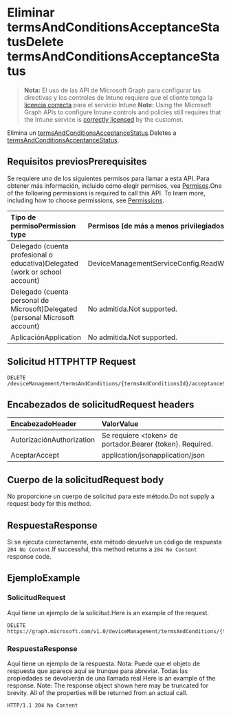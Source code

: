# <a name="delete-termsandconditionsacceptancestatus"></a><span data-ttu-id="2eda9-101">Eliminar termsAndConditionsAcceptanceStatus</span><span class="sxs-lookup"><span data-stu-id="2eda9-101">Delete termsAndConditionsAcceptanceStatus</span></span>

> <span data-ttu-id="2eda9-102">**Nota:** El uso de las API de Microsoft Graph para configurar las directivas y los controles de Intune requiere que el cliente tenga la [licencia correcta](https://go.microsoft.com/fwlink/?linkid=839381) para el servicio Intune.</span><span class="sxs-lookup"><span data-stu-id="2eda9-102">**Note:** Using the Microsoft Graph APIs to configure Intune controls and policies still requires that the Intune service is [correctly licensed](https://go.microsoft.com/fwlink/?linkid=839381) by the customer.</span></span>

<span data-ttu-id="2eda9-103">Elimina un [termsAndConditionsAcceptanceStatus](../resources/intune_companyterms_termsandconditionsacceptancestatus.md).</span><span class="sxs-lookup"><span data-stu-id="2eda9-103">Deletes a [termsAndConditionsAcceptanceStatus](../resources/intune_companyterms_termsandconditionsacceptancestatus.md).</span></span>
## <a name="prerequisites"></a><span data-ttu-id="2eda9-104">Requisitos previos</span><span class="sxs-lookup"><span data-stu-id="2eda9-104">Prerequisites</span></span>
<span data-ttu-id="2eda9-p101">Se requiere uno de los siguientes permisos para llamar a esta API. Para obtener más información, incluido cómo elegir permisos, vea [Permisos](../../../concepts/permissions_reference.md).</span><span class="sxs-lookup"><span data-stu-id="2eda9-p101">One of the following permissions is required to call this API. To learn more, including how to choose permissions, see [Permissions](../../../concepts/permissions_reference.md).</span></span>

|<span data-ttu-id="2eda9-107">Tipo de permiso</span><span class="sxs-lookup"><span data-stu-id="2eda9-107">Permission type</span></span>|<span data-ttu-id="2eda9-108">Permisos (de más a menos privilegiados)</span><span class="sxs-lookup"><span data-stu-id="2eda9-108">Permissions (from least to most privileged)</span></span>|
|:---|:---|
|<span data-ttu-id="2eda9-109">Delegado (cuenta profesional o educativa)</span><span class="sxs-lookup"><span data-stu-id="2eda9-109">Delegated (work or school account)</span></span>|<span data-ttu-id="2eda9-110">DeviceManagementServiceConfig.ReadWrite.All</span><span class="sxs-lookup"><span data-stu-id="2eda9-110">DeviceManagementServiceConfig.ReadWrite.All</span></span>|
|<span data-ttu-id="2eda9-111">Delegado (cuenta personal de Microsoft)</span><span class="sxs-lookup"><span data-stu-id="2eda9-111">Delegated (personal Microsoft account)</span></span>|<span data-ttu-id="2eda9-112">No admitida.</span><span class="sxs-lookup"><span data-stu-id="2eda9-112">Not supported.</span></span>|
|<span data-ttu-id="2eda9-113">Aplicación</span><span class="sxs-lookup"><span data-stu-id="2eda9-113">Application</span></span>|<span data-ttu-id="2eda9-114">No admitida.</span><span class="sxs-lookup"><span data-stu-id="2eda9-114">Not supported.</span></span>|

## <a name="http-request"></a><span data-ttu-id="2eda9-115">Solicitud HTTP</span><span class="sxs-lookup"><span data-stu-id="2eda9-115">HTTP Request</span></span>
<!-- {
  "blockType": "ignored"
}
-->
``` http
DELETE /deviceManagement/termsAndConditions/{termsAndConditionsId}/acceptanceStatuses/{termsAndConditionsAcceptanceStatusId}
```

## <a name="request-headers"></a><span data-ttu-id="2eda9-116">Encabezados de solicitud</span><span class="sxs-lookup"><span data-stu-id="2eda9-116">Request headers</span></span>
|<span data-ttu-id="2eda9-117">Encabezado</span><span class="sxs-lookup"><span data-stu-id="2eda9-117">Header</span></span>|<span data-ttu-id="2eda9-118">Valor</span><span class="sxs-lookup"><span data-stu-id="2eda9-118">Value</span></span>|
|:---|:---|
|<span data-ttu-id="2eda9-119">Autorización</span><span class="sxs-lookup"><span data-stu-id="2eda9-119">Authorization</span></span>|<span data-ttu-id="2eda9-120">Se requiere &lt;token&gt; de portador.</span><span class="sxs-lookup"><span data-stu-id="2eda9-120">Bearer {token}. Required.</span></span>|
|<span data-ttu-id="2eda9-121">Aceptar</span><span class="sxs-lookup"><span data-stu-id="2eda9-121">Accept</span></span>|<span data-ttu-id="2eda9-122">application/json</span><span class="sxs-lookup"><span data-stu-id="2eda9-122">application/json</span></span>|

## <a name="request-body"></a><span data-ttu-id="2eda9-123">Cuerpo de la solicitud</span><span class="sxs-lookup"><span data-stu-id="2eda9-123">Request body</span></span>
<span data-ttu-id="2eda9-124">No proporcione un cuerpo de solicitud para este método.</span><span class="sxs-lookup"><span data-stu-id="2eda9-124">Do not supply a request body for this method.</span></span>

## <a name="response"></a><span data-ttu-id="2eda9-125">Respuesta</span><span class="sxs-lookup"><span data-stu-id="2eda9-125">Response</span></span>
<span data-ttu-id="2eda9-126">Si se ejecuta correctamente, este método devuelve un código de respuesta `204 No Content`.</span><span class="sxs-lookup"><span data-stu-id="2eda9-126">If successful, this method returns a `204 No Content` response code.</span></span>

## <a name="example"></a><span data-ttu-id="2eda9-127">Ejemplo</span><span class="sxs-lookup"><span data-stu-id="2eda9-127">Example</span></span>
### <a name="request"></a><span data-ttu-id="2eda9-128">Solicitud</span><span class="sxs-lookup"><span data-stu-id="2eda9-128">Request</span></span>
<span data-ttu-id="2eda9-129">Aquí tiene un ejemplo de la solicitud.</span><span class="sxs-lookup"><span data-stu-id="2eda9-129">Here is an example of the request.</span></span>
``` http
DELETE https://graph.microsoft.com/v1.0/deviceManagement/termsAndConditions/{termsAndConditionsId}/acceptanceStatuses/{termsAndConditionsAcceptanceStatusId}
```

### <a name="response"></a><span data-ttu-id="2eda9-130">Respuesta</span><span class="sxs-lookup"><span data-stu-id="2eda9-130">Response</span></span>
<span data-ttu-id="2eda9-p102">Aquí tiene un ejemplo de la respuesta. Nota: Puede que el objeto de respuesta que aparece aquí se trunque para abreviar. Todas las propiedades se devolverán de una llamada real.</span><span class="sxs-lookup"><span data-stu-id="2eda9-p102">Here is an example of the response. Note: The response object shown here may be truncated for brevity. All of the properties will be returned from an actual call.</span></span>
``` http
HTTP/1.1 204 No Content
```



